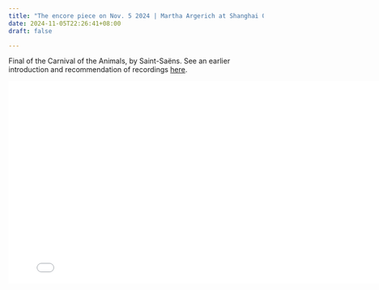 ```yaml
---
title: "The encore piece on Nov. 5 2024 | Martha Argerich at Shanghai Oriental Concert Hall"
date: 2024-11-05T22:26:41+08:00
draft: false

---
```


Final of the Carnival of the Animals, by Saint-Saëns. See an earlier introduction and recommendation of recordings [here](/posts/bernstein_saint_saens/).

<div class="video-container">
    <iframe src="//player.bilibili.com/player.html?isOutside=true&aid=113435824165016&bvid=BV1nZDVYuENu&cid=26639469328&p=1" 
            scrolling="no" 
            height = 400
            width = 800
            border="0" 
            frameborder="no" 
            framespacing="0" 
            allowfullscreen="true" 
            class="video-frame"></iframe>
</div>

 
